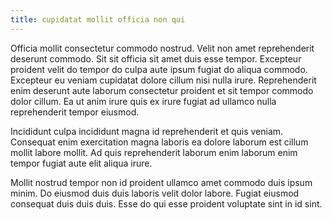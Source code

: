 ```yaml
---
title: cupidatat mollit officia non qui
---
```


Officia mollit consectetur commodo nostrud. Velit non amet reprehenderit deserunt commodo. Sit sit officia sit amet duis esse tempor. Excepteur proident velit do tempor do culpa aute ipsum fugiat do aliqua commodo. Excepteur eu veniam cupidatat dolore cillum nisi nulla irure. Reprehenderit enim deserunt aute laborum consectetur proident et sit tempor commodo dolor cillum. Ea ut anim irure quis ex irure fugiat ad ullamco nulla reprehenderit tempor eiusmod.

Incididunt culpa incididunt magna id reprehenderit et quis veniam. Consequat enim exercitation magna laboris ea dolore laborum est cillum mollit labore mollit. Ad quis reprehenderit laborum enim laborum enim tempor fugiat aute elit aliqua irure.

Mollit nostrud tempor non id proident ullamco amet commodo duis ipsum minim. Do eiusmod duis duis laboris velit dolor labore. Fugiat eiusmod consequat duis duis duis. Esse do qui esse proident voluptate sint in id sint.